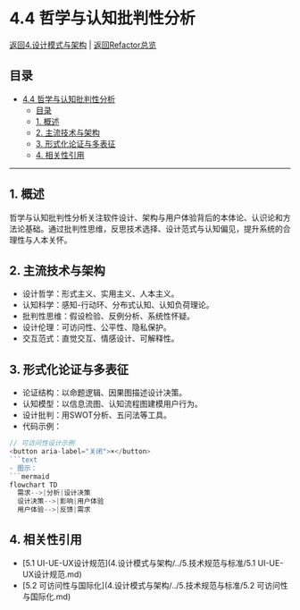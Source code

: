 # 4.4 哲学与认知批判性分析

[返回4.设计模式与架构](4.设计模式与架构/README.md) | [返回Refactor总览](4.设计模式与架构/../README.md)

## 目录

- [4.4 哲学与认知批判性分析](#44-哲学与认知批判性分析)
  - [目录](#目录)
  - [1. 概述](#1-概述)
  - [2. 主流技术与架构](#2-主流技术与架构)
  - [3. 形式化论证与多表征](#3-形式化论证与多表征)
  - [4. 相关性引用](#4-相关性引用)

---

## 1. 概述

哲学与认知批判性分析关注软件设计、架构与用户体验背后的本体论、认识论和方法论基础。通过批判性思维，反思技术选择、设计范式与认知偏见，提升系统的合理性与人本关怀。

## 2. 主流技术与架构

- 设计哲学：形式主义、实用主义、人本主义。
- 认知科学：感知-行动环、分布式认知、认知负荷理论。
- 批判性思维：假设检验、反例分析、系统性怀疑。
- 设计伦理：可访问性、公平性、隐私保护。
- 交互范式：直觉交互、情感设计、可解释性。

## 3. 形式化论证与多表征

- 论证结构：以命题逻辑、因果图描述设计决策。
- 认知模型：以信息流图、认知流程图建模用户行为。
- 设计批判：用SWOT分析、五问法等工具。
- 代码示例：

```typescript
// 可访问性设计示例
<button aria-label="关闭">×</button>
```text
- 图示：
```mermaid
flowchart TD
  需求-->|分析|设计决策
  设计决策-->|影响|用户体验
  用户体验-->|反馈|需求
```

## 4. 相关性引用

- [5.1 UI-UE-UX设计规范](4.设计模式与架构/../5.技术规范与标准/5.1 UI-UE-UX设计规范.md)
- [5.2 可访问性与国际化](4.设计模式与架构/../5.技术规范与标准/5.2 可访问性与国际化.md)
